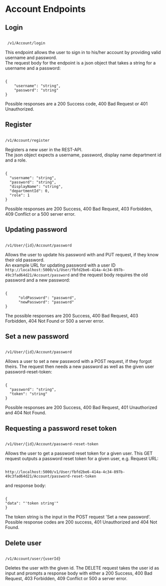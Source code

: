 # Account Endpoints

## Login

```

 /v1/Account/login

```

This endpoint allows the user to sign in to his/her account by providing valid username and password.\
The request body for the endpoint is a json object that takes a string for a username and a password:

```

{
    "username": "string",
    "password": "string"
}

```

Possible responses are a 200 Success code, 400 Bad Request or 401 Unauthorized.

## Register

``` 

/v1/Account/register

``` 

Registers a new user in the REST-API.  
The json object expects a username, password, display name department id and a role.

```

{
  "username": "string",
  "password": "string",
  "displayName": "string",
  "departmentId": 0,
  "role": 1
}

```

Possible responses are 200 Success, 400 Bad Request, 403 Forbidden, 409 Conflict or a 500 server error.

## Updating password

```

/v1/User/{id}/Account/password

``` 

Allows the user to update his password with and PUT request, if they know their old password.  
An example URL for updating password with a user ID ```http://localhost:5000/v1/User/fbfd2be6-414a-4c34-897b-49c3fad64d21/Account/password```
and the request body requires the old password and a new password:   

```

{
      "oldPassword": "password",
      "newPassword": "password"
}

```

The possible responses are 200 Success, 400 Bad Request, 403 Forbidden, 404 Not Found or 500 a server error.

## Set a new password

``` 

/v1/User/{id}/Account/password

```

Allows a user to set a new password with a POST request, if they forgot theirs.
The request then needs a new password as well as the given user password-reset-token:

```

{ 
  "password": "string",
  "token": "string"
}

```

Possible responses are 200 Success, 400 Bad Request, 401 Unauthorized and 404 Not Found.

## Requesting a password reset token

``` 

/v1/User/{id}/Account/password-reset-token 

``` 

Allows the user to get a password reset token for a given user.
This GET request outputs a password reset token for a given user, e.g.
Request URL: 

``` 

http://localhost:5000/v1/User/fbfd2be6-414a-4c34-897b-49c3fad64d21/Account/password-reset-token 
``` 

and response body:

```

{
"data": "'token string'"
}

```

The token string is the input in the POST request 'Set a new password'.
Possible response codes are 200 success, 401 Unauthorized and 404 Not Found.

## Delete user

``` 

/v1/Account/user/{userId}

```

Deletes the user with the given id.
The DELETE request takes the user id as input and prompts a response body with either a 200 Success, 400 Bad Request, 403 Forbidden, 409 Conflict or 500 a server error.

                                                                                                 